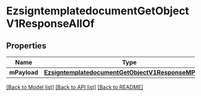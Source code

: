 # EzsigntemplatedocumentGetObjectV1ResponseAllOf

## Properties
Name | Type | Description | Notes
------------ | ------------- | ------------- | -------------
**mPayload** | [**EzsigntemplatedocumentGetObjectV1ResponseMPayload**](EzsigntemplatedocumentGetObjectV1ResponseMPayload.md) |  | 

[[Back to Model list]](../README.md#documentation-for-models) [[Back to API list]](../README.md#documentation-for-api-endpoints) [[Back to README]](../README.md)


